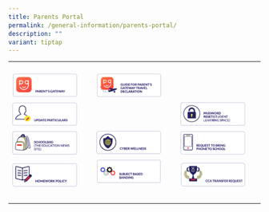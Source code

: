 ```yaml
---
title: Parents Portal
permalink: /general-information/parents-portal/
description: ""
variant: tiptap
---
```

<table>
<tbody>
<tr>
<th rowspan="1" colspan="1">
<p></p>
</th>
<th rowspan="1" colspan="1">
<p></p>
</th>
<th rowspan="1" colspan="1">
<p></p>
</th>
</tr>
<tr>
<td rowspan="1" colspan="1"><a class="isomer-image-wrapper" href="https://pg.moe.edu.sg/"><img style="width:85%" height="auto" width="100%" src="/images/pp1.png"></a>
</td>
<td rowspan="1" colspan="1">
<div class="isomer-image-wrapper">
<img style="width:85%" height="auto" width="100%" src="/images/pp2.png">
</div>
</td>
<td rowspan="1" colspan="1">
<p></p>
</td>
</tr>
<tr>
<td rowspan="1" colspan="1"><a class="isomer-image-wrapper" href="https://pg.moe.edu.sg/forms/sdf"><img style="width:85%" height="auto" width="100%" src="/images/pp4.png"></a>
</td>
<td rowspan="1" colspan="1">
<p></p>
</td>
<td rowspan="1" colspan="1"><a class="isomer-image-wrapper" href="https://form.gov.sg/5d229344bf829f00113c1876"><img style="width:85%" height="auto" width="100%" src="/images/pp6.png"></a>
</td>
</tr>
<tr>
<td rowspan="1" colspan="1">
<div class="isomer-image-wrapper">
<img style="width:85%" height="auto" width="100%" src="/images/pp10.png">
</div>
</td>
<td rowspan="1" colspan="1">
<div class="isomer-image-wrapper">
<img style="width:85%" height="auto" width="100%" src="/images/pp11.png">
</div>
</td>
<td rowspan="1" colspan="1"><a class="isomer-image-wrapper" href="https://forms.moe.edu.sg/forms/oORKjJ"><img style="width:85%" height="auto" width="100%" src="/images/pp12.png"></a>
</td>
</tr>
<tr>
<td rowspan="1" colspan="1">
<div class="isomer-image-wrapper">
<img style="width:85%" height="auto" width="100%" src="/images/pp14.png">
</div>
</td>
<td rowspan="1" colspan="1">
<div class="isomer-image-wrapper">
<img style="width:85%" height="auto" width="100%" src="/images/pp15.png">
</div>
<p></p>
</td>
<td rowspan="1" colspan="1"><a class="isomer-image-wrapper" href="https://forms.moe.edu.sg/forms/vWd4QJ"><img style="width: 85%;" height="auto" width="100%" alt="" src="/images/pp7.png"></a>
</td>
</tr>
<tr>
<td rowspan="1" colspan="1">
<p></p>
</td>
<td rowspan="1" colspan="1">
<p></p>
</td>
<td rowspan="1" colspan="1">
<p></p>
</td>
</tr>
</tbody>
</table>
<p></p>